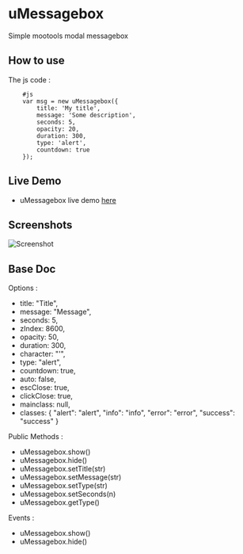 uMessagebox
===========

Simple mootools modal messagebox


How to use
----------

The js code :

        #js
        var msg = new uMessagebox({
            title: 'My title',
            message: 'Some description',
            seconds: 5,
            opacity: 20,
            duration: 300,
            type: 'alert',
            countdown: true
        });


Live Demo
-----------

* uMessagebox live demo [here](http://goo.gl/14y2S)


Screenshots
-----------
![Screenshot](http://goo.gl/pey0c)


Base Doc
-----------

Options :

  * title: "Title",
  * message: "Message",
  * seconds: 5,
  * zIndex: 8600,
  * opacity: 50,
  * duration: 300,
  * character: "'",
  * type: "alert",
  * countdown: true,
  * auto: false,
  * escClose: true,
  * clickClose: true,
  * mainclass: null,
  * classes: {
       "alert": "alert",
       "info": "info",
       "error": "error",
       "success": "success"
    }

Public Methods :

  * uMessagebox.show()
  * uMessagebox.hide()
  * uMessagebox.setTitle(str)
  * uMessagebox.setMessage(str)
  * uMessagebox.setType(str)
  * uMessagebox.setSeconds(n)
  * uMessagebox.getType()

Events :

  * uMessagebox.show()
  * uMessagebox.hide()
